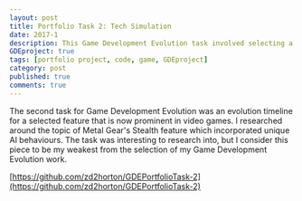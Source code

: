 ```yaml
---
layout: post
title: Portfolio Task 2: Tech Simulation
date: 2017-1
description: This Game Development Evolution task involved selecting a prominent game feature and creating a timeline showing its evolution.
GDEproject: true
tags: [portfolio project, code, game, GDEproject]
category: post
published: true
comments: true
---
```

The second task for Game Development Evolution was an evolution timeline for a selected feature that is now prominent in video games. I researched around the topic of Metal Gear's Stealth feature which incorporated unique AI behaviours. The task was interesting to research into, but I consider this piece to be my weakest from the selection of my Game Development Evolution work.

[https://github.com/zd2horton/GDEPortfolioTask-2](https://github.com/zd2horton/GDEPortfolioTask-2)
